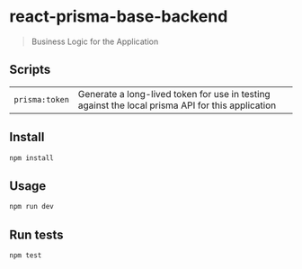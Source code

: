 # react-prisma-base-backend

> Business Logic for the Application

## Scripts

|                |                                                                                                  |
| -------------- | ------------------------------------------------------------------------------------------------ |
| `prisma:token` | Generate a long-lived token for use in testing against the local prisma API for this application |

## Install

```sh
npm install
```

## Usage

```sh
npm run dev
```

## Run tests

```sh
npm test
```
